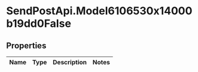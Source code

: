 # SendPostApi.Model6106530x14000b19dd0False

## Properties
Name | Type | Description | Notes
------------ | ------------- | ------------- | -------------


